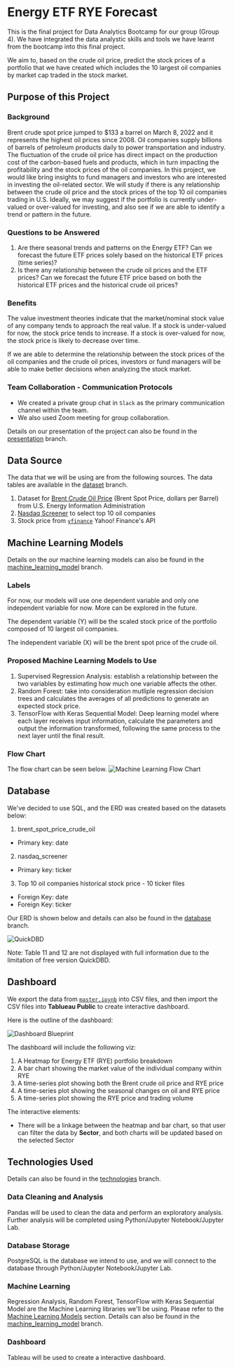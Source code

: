 # Energy ETF RYE Forecast

This is the final project for Data Analytics Bootcamp for our group (Group 4). We have integrated the data analystic skills and tools we have learnt from the bootcamp into this final project.

We aim to, based on the crude oil price, predict the stock prices of a portfolio that we have created which includes the 10 largest oil companies by market cap traded in the stock market.

## Purpose of this Project

### Background

Brent crude spot price jumped to $133 a barrel on March 8, 2022 and it represents the highest oil prices since 2008. Oil companies supply billions of barrels of petroleum products daily to power transportation and industry. The fluctuation of the crude oil price has direct impact on the production cost of the carbon-based fuels and products, which in turn impacting the profitability and the stock prices of the oil companies. In this project, we would like bring insights to fund managers and investors who are interested in investing the oil-related sector. We will study if there is any relationship between the crude oil price and the stock prices of the top 10 oil companies trading in U.S. Ideally, we may suggest if the portfolio is currently under-valued or over-valued for investing, and also see if we are able to identify a trend or pattern in the future.

### Questions to be Answered

1. Are there seasonal trends and patterns on the Energy ETF? Can we forecast the future ETF prices solely based on the historical ETF prices (time series)?
2. Is there any relationship between the crude oil prices and the ETF prices? Can we forecast the future ETF price based on both the historical ETF prices and the historical crude oil prices?

### Benefits

The value investment theories indicate that the market/nominal stock value of any company tends to approach the real value. If a stock is under-valued for now, the stock price tends to increase. If a stock is over-valued for now, the stock price is likely to decrease over time. 

If we are able to determine the relationship between the stock prices of the oil companies and the crude oil prices, investors or fund managers will be able to make better decisions when analyzing the stock market. 

### Team Collaboration - Communication Protocols

* We created a private group chat in `Slack` as the primary communication channel within the team.
* We also used Zoom meeting for group collaboration.

Details on our presentation of the project can also be found in the [presentation](https://github.com/kobertlam/Oil_Price_and_Stock_Price_Analysis/tree/presentation) branch.

## Data Source

The data that we will be using are from the following sources. The data tables are available in the [dataset](https://github.com/kobertlam/Oil_Price_and_Stock_Price_Analysis/tree/dataset) branch. 

1. Dataset for [Brent Crude Oil Price](https://www.eia.gov/dnav/pet/hist_xls/RBRTEd.xls) (Brent Spot Price, dollars per Barrel) from U.S. Energy Information Administration
2. [Nasdaq Screener](https://www.nasdaq.com/market-activity/stocks/screener) to select top 10 oil companies
3. Stock price from [`yfinance`](https://pypi.org/project/yfinance/) Yahoo! Finance's API 

## Machine Learning Models

Details on the our machine learning models can also be found in the [machine_learning_model](https://github.com/kobertlam/Oil_Price_and_Stock_Price_Analysis/tree/machine_learning_model) branch. 

### Labels

For now, our models will use one dependent variable and only one independent variable for now. More can be explored in the future. 

The dependent variable (Y) will be the scaled stock price of the portfolio composed of 10 largest oil companies. 

The independent variable (X) will be the brent spot price of the crude oil. 

### Proposed Machine Learning Models to Use

1. Supervised Regression Analysis: establish a relationship between the two variables by estimating how much one variable affects the other.
2. Random Forest: take into consideration mutliple regression decision trees and calculates the averages of all predictions to generate an expected stock price.
3. TensorFlow with Keras Sequential Model: Deep learning model where each layer receives input information, calculate the parameters and output the information transformed, following the same process to the next layer until the final result. 

### Flow Chart

The flow chart can be seen below. 
![Machine Learning Flow Chart](https://github.com/kobertlam/Oil_Price_and_Stock_Price_Analysis/blob/machine_learning_model/Resources/ml_flow_chart1.jpeg)

## Database

We've decided to use SQL, and the ERD was created based on the datasets below:
1. brent_spot_price_crude_oil
* Primary key: date
2. nasdaq_screener
* Primary key: ticker
3. Top 10 oil companies historical stock price - 10 ticker files
* Foreign Key: date
* Foreign Key: ticker

Our ERD is shown below and details can also be found in the [database](https://github.com/kobertlam/Oil_Price_and_Stock_Price_Analysis/tree/database) branch. 

![QuickDBD](https://github.com/kobertlam/Oil_Price_and_Stock_Price_Analysis/blob/database/Resources/QuickDBD.png)

Note: Table 11 and 12 are not displayed with full information due to the limitation of free version QuickDBD.

## Dashboard

We export the data from [`master.ipynb`](https://github.com/kobertlam/Energy_ETF_RYE_Forecast/tree/main/master.ipynb) into CSV files, and then import the CSV files into **Tablueau Public** to create interactive dashboard.

Here is the outline of the dashboard:

![Dashboard Blueprint](https://github.com/kobertlam/Energy_ETF_RYE_Forecast/tree/presentation/Resources/Dashboard_Outline.png)

The dashboard will include the following viz:
1. A Heatmap for Energy ETF (RYE) portfolio breakdown
2. A bar chart showing the market value of the individual company within RYE
3. A time-series plot showing both the Brent crude oil price and RYE price
4. A time-series plot showing the seasonal changes on oil and RYE price
5. A time-series plot showing the RYE price and trading volume

The interactive elements:
* There will be a linkage between the heatmap and bar chart, so that user can filter the data by **Sector**, and both charts will be updated based on the selected Sector

## Technologies Used

Details can also be found in the [technologies](https://github.com/kobertlam/Oil_Price_and_Stock_Price_Analysis/tree/technologies) branch. 

### Data Cleaning and Analysis
Pandas will be used to clean the data and perform an exploratory analysis. Further analysis will be completed using Python/Jupyter Notebook/Jupyter Lab.

### Database Storage
PostgreSQL is the database we intend to use, and we will connect to the database through Python/Jupyter Notebook/Jupyter Lab.

### Machine Learning

Regression Analysis, Random Forest, TensorFlow with Keras Sequential Model are the Machine Learning libraries we'll be using. Please refer to the [Machine Learning Models](https://github.com/kobertlam/Oil_Price_and_Stock_Price_Analysis#machine-learning-model) section. Details can also be found in the [machine_learning_model](https://github.com/kobertlam/Oil_Price_and_Stock_Price_Analysis/tree/machine_learning_model) branch. 

### Dashboard
Tableau will be used to create a interactive dashboard. 
